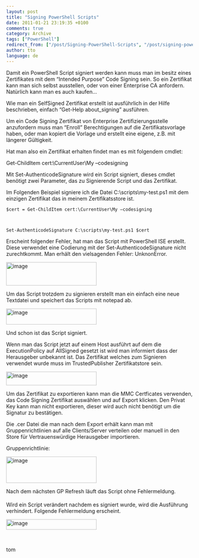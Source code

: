 ```yaml
---
layout: post
title: "Signing PowerShell Scripts"
date: 2011-01-21 23:19:35 +0100
comments: true
category: Archive
tags: ["PowerShell"]
redirect_from: ["/post/Signing-PowerShell-Scripts", "/post/signing-powershell-scripts"]
author: tto
language: de
---
```

<!-- more -->
<p>Damit ein PowerShell Script signiert werden kann muss man im besitz eines Zertifikates mit dem “Intended Purpose” Code Signing sein. So ein Zertifikat kann man sich selbst ausstellen, oder von einer Enterprise CA anfordern. Natürlich kann man es auch kaufen…</p>  <p>Wie man ein SelfSigned Zertifikat erstellt ist ausführlich in der Hilfe beschrieben, einfach “Get-Help about_signing” ausführen.</p>  <p>Um ein Code Signing Zertifikat von Enterprise Zertifizierungsstelle anzufordern muss man “Enroll” Berechtigungen auf die Zertifikatsvorlage haben, oder man kopiert die Vorlage und erstellt eine eigene, z.B. mit längerer Gültigkeit.</p>  <p>Hat man also ein Zertifikat erhalten findet man es mit folgendem cmdlet:</p>  <p>Get-ChildItem cert:\CurrentUser\My –codesigning</p>  <p>Mit Set-AuthenticodeSignature wird ein Script signiert, dieses cmdlet benötigt zwei Parameter, das zu Signierende Script und das Zertifikat.</p>  <p>Im Folgenden Beispiel signiere ich die Datei C:\scripts\my-test.ps1 mit dem einzigen Zertifikat das in meinem Zertifikatsstore ist.</p>  <p><code>$cert = Get-ChildItem cert:\CurrentUser\My –codesigning</p>    <p>Set-AuthenticodeSignature C:\scripts\my-test.ps1 $cert</code></p>  <p>Erscheint folgender Fehler, hat man das Script mit PowerShell ISE erstellt. Diese verwendet eine Codierung mit der Set-AuthenticodeSignature nicht zurechtkommt. Man erhält den vielsagenden Fehler: UnknonError.</p>  <p><a href="/assets/archive/image_292.png"><img style="background-image: none; border-bottom: 0px; border-left: 0px; margin: ; padding-left: 0px; padding-right: 0px; display: inline; border-top: 0px; border-right: 0px; padding-top: 0px" title="image" border="0" alt="image" src="/assets/archive/image_thumb_290.png" width="244" height="63" /></a></p>  <p>Um das Script trotzdem zu signieren erstellt man ein einfach eine neue Textdatei und speichert das Scripts mit notepad ab.</p>  <p><a href="/assets/archive/image_293.png"><img style="background-image: none; border-bottom: 0px; border-left: 0px; margin: ; padding-left: 0px; padding-right: 0px; display: inline; border-top: 0px; border-right: 0px; padding-top: 0px" title="image" border="0" alt="image" src="/assets/archive/image_thumb_291.png" width="244" height="43" /></a></p>  <p>Und schon ist das Script signiert.</p>  <p>Wenn man das Script jetzt auf einem Host ausführt auf dem die ExecutionPolicy auf AllSigned gesetzt ist wird man informiert dass der Herausgeber unbekannt ist. Das Zertifikat welches zum Signieren verwendet wurde muss im TrustedPublisher Zertifikatstore sein.</p>  <p><a href="/assets/archive/image_294.png"><img style="background-image: none; border-bottom: 0px; border-left: 0px; margin: ; padding-left: 0px; padding-right: 0px; display: inline; border-top: 0px; border-right: 0px; padding-top: 0px" title="image" border="0" alt="image" src="/assets/archive/image_thumb_292.png" width="244" height="37" /></a></p>  <p>Um das Zertifikat zu exportieren kann man die MMC Certficates verwenden, das Code Signing Zertifikat auswählen und auf Export klicken. Den Privat Key kann man nicht exportieren, dieser wird auch nicht benötigt um die Signatur zu bestätigen.</p>  <p>Die .cer Datei die man nach dem Export erhält kann man mit Gruppenrichtlinien auf alle Clients/Server verteilen oder manuell in den Store für Vertrauenswürdige Herausgeber importieren.</p>  <p>Gruppenrichtlinie:</p>  <p><a href="/assets/archive/image_295.png"><img style="background-image: none; border-bottom: 0px; border-left: 0px; margin: ; padding-left: 0px; padding-right: 0px; display: inline; border-top: 0px; border-right: 0px; padding-top: 0px" title="image" border="0" alt="image" src="/assets/archive/image_thumb_293.png" width="244" height="71" /></a></p>  <p>Nach dem nächsten GP Refresh läuft das Script ohne Fehlermeldung.</p>  <h4></h4>  <h4></h4>  <p>Wird ein Script verändert nachdem es signiert wurde, wird die Ausführung verhindert. Folgende Fehlermeldung erscheint.</p>  <p><a href="/assets/archive/image_296.png"><img style="background-image: none; border-bottom: 0px; border-left: 0px; margin: ; padding-left: 0px; padding-right: 0px; display: inline; border-top: 0px; border-right: 0px; padding-top: 0px" title="image" border="0" alt="image" src="/assets/archive/image_thumb_294.png" width="244" height="28" /></a></p>  <p>&#160;</p>  <p>tom</p>

